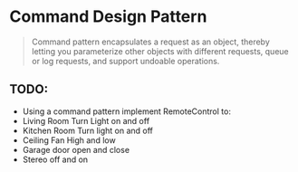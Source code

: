 # Command Design Pattern
> Command pattern encapsulates a request as an object, thereby letting you parameterize other objects with different requests, queue or log requests, and support undoable operations.

## TODO:
-  Using a command pattern implement RemoteControl to:
-  Living Room Turn Light on and off
-  Kitchen Room Turn light on and off
-  Ceiling Fan High and low
-  Garage door open and close
-  Stereo off and on

